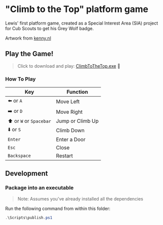 # "Climb to the Top" platform game

Lewis' first platform game, created as a Special Interest Area (SIA) project for Cub Scouts to get his Grey Wolf badge.

Artwork from [kenny.nl](http://kenney.nl)

## Play the Game!

> Click to download and play: [ClimbToTheTop.exe](https://github.com/ColinDart/python-arcade/raw/master/Platformer/ClimbToTheTop/dist/ClimbToTheTop.exe) :star_struck:

### How To Play

| Key                         | Function         |
|-----------------------------|------------------|
| :arrow_left: or `A`         | Move Left        |
| :arrow_right: or `D`        | Move Right       |
| :arrow_up: or `W` or `Spacebar` | Jump or Climb Up |
| :arrow_down: or `S`         | Climb Down       |
| `Enter`                     | Enter a Door     |
| `Esc`                       | Close            |
| `Backspace`                 | Restart          |

## Development

### Package into an executable

> Note: Assumes you've already installed all the dependencies

Run the following command from within this folder:
```powershell
.\Scripts\publish.ps1
```